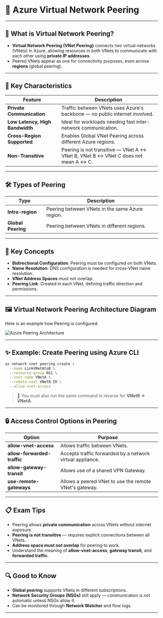 
# 🔗 Azure Virtual Network Peering

---

## 📌 What is Virtual Network Peering?

- **Virtual Network Peering (VNet Peering)** connects two virtual networks (VNets) in Azure, allowing resources in both VNets to communicate with each other using **private IP addresses**.
- Peered VNets appear as one for connectivity purposes, even across **regions** (global peering).

---

## 🧱 Key Characteristics

| Feature                         | Description |
|----------------------------------|-------------|
| **Private Communication**        | Traffic between VNets uses Azure's backbone — no public internet involved. |
| **Low Latency, High Bandwidth** | Ideal for workloads needing fast inter-network communication. |
| **Cross-Region Supported**      | Enables Global VNet Peering across different Azure regions. |
| **Non-Transitive**              | Peering is not transitive — VNet A ↔ VNet B, VNet B ↔ VNet C does not mean A ↔ C. |

---

## 🛠️ Types of Peering

| Type               | Description |
|--------------------|-------------|
| **Intra-region**   | Peering between VNets in the same Azure region. |
| **Global Peering** | Peering between VNets in different regions. |

---

## 🧠 Key Concepts

- **Bidirectional Configuration**: Peering must be configured on both VNets.
- **Name Resolution**: DNS configuration is needed for cross-VNet name resolution.
- **VNet Address Spaces** must not overlap.
- **Peering Link**: Created in each VNet, defining traffic direction and permissions.

---

## 🖼️ Virtual Network Peering Architecture Diagram

Here is an example how Peering is configured:

![Azure Peering Architecture](https://github.com/AkashHiwale/AZ-104-Azure-Administrator-Exam-Study-Notes/raw/feature/configure-and-manage-virtual-networking/04_Configure_and_Manage_Virtual_Networking/images/Peering.JPG)

---

## ✨ Example: Create Peering using Azure CLI

```bash
az network vnet peering create \
  --name LinkVNetAtoB \
  --resource-group RG1 \
  --vnet-name VNetA \
  --remote-vnet VNetB_ID \
  --allow-vnet-access
```

> 🔁 You must also run the same command in reverse for **VNetB → VNetA**.

---

## 🔒 Access Control Options in Peering

| Option                  | Purpose |
|--------------------------|---------|
| **allow-vnet-access**     | Allows traffic between VNets. |
| **allow-forwarded-traffic** | Accepts traffic forwarded by a network virtual appliance. |
| **allow-gateway-transit** | Allows use of a shared VPN Gateway. |
| **use-remote-gateways**   | Allows a peered VNet to use the remote VNet's gateway. |

---

## 📋 Exam Tips

- Peering allows **private communication** across VNets without internet exposure.
- **Peering is not transitive** — requires explicit connections between all VNets.
- **Address space must not overlap** for peering to work.
- Understand the meaning of **allow-vnet-access**, **gateway transit**, and **forwarded traffic**.

---

## 🔍 Good to Know

- **Global peering** supports VNets in different subscriptions.
- **Network Security Groups (NSGs)** still apply — communication is not automatic unless NSGs allow it.
- Can be monitored through **Network Watcher** and flow logs.

---

